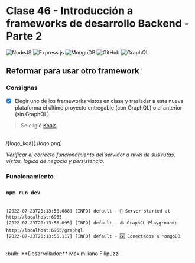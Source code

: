 # Clase 46 - Introducción a frameworks de desarrollo Backend - Parte 2

![NodeJS](https://img.shields.io/badge/node.js-6DA55F?style=for-the-badge&logo=node.js&logoColor=white)
![Express.js](https://img.shields.io/badge/express.js-%23404d59.svg?style=for-the-badge&logo=express&logoColor=%2361DAFB)
![MongoDB](https://img.shields.io/badge/MongoDB-%234ea94b.svg?style=for-the-badge&logo=mongodb&logoColor=white)
![GitHub](https://img.shields.io/badge/github-%23121011.svg?style=for-the-badge&logo=github&logoColor=white)
![GraphQL](https://img.shields.io/badge/-GraphQL-E10098?style=for-the-badge&logo=graphql&logoColor=white)

## Reformar para usar otro framework

### Consignas

- [x] Elegir uno de los frameworks vistos en clase y trasladar a esta nueva plataforma el último proyecto entregable (con GraphQL) o al anterior (sin GraphQL).
> Se eligió [Koajs](https://github.com/koajs/koa).
<br>
![logo_koa](./logo.png)
<br>

*Verificar el correcto funcionamiento del servidor a nivel de sus rutas, vistas, lógica de negocio y persistencia.*

### Funcionamiento

### `npm run dev`

```console

[2022-07-23T20:13:56.088] [INFO] default - 🚀 Server started at http://localhost:6965
[2022-07-23T20:13:56.095] [INFO] default - 🕸️ GraphQL Playground: http://localhost:6965/graphql
[2022-07-23T20:13:56.117] [INFO] default - 🆗 Conectados a MongoDB

```

<br>
:bulb: **Desarrollador:** Maximiliano Filipuzzi